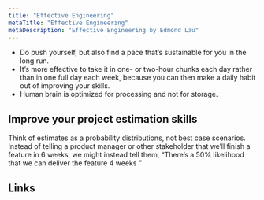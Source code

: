 ```yaml
---
title: "Effective Engineering"
metaTitle: "Effective Engineering"
metaDescription: "Effective Engineering by Edmond Lau"
---
```


- Do push yourself, but also find a pace that’s sustainable for you in the long run.
- It’s more effective to take it in one- or two-hour chunks each day rather than in one full day each week, because you can then make a daily habit out of improving your skills.
- Human brain is optimized for processing and not for storage.

Improve your project estimation skills
---

Think of estimates as a probability distributions, not best case scenarios. Instead of telling a product manager or other stakeholder that we’ll finish a feature in 6 weeks, we might instead tell them, “There’s a 50% likelihood that we can deliver the feature 4 weeks ”

Links
---

